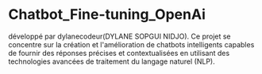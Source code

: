 # Chatbot_Fine-tuning_OpenAi
développé par dylanecodeur(DYLANE SOPGUI NIDJO). Ce projet se concentre sur la création et l'amélioration de chatbots intelligents capables de fournir des réponses précises et contextualisées en utilisant des technologies avancées de traitement du langage naturel (NLP).
